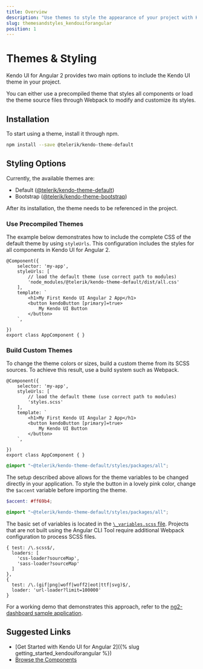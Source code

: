 ```yaml
---
title: Overview
description: "Use themes to style the appearance of your project with Kendo UI for Angular 2."
slug: themesandstyles_kendouiforangular
position: 1
---
```


# Themes & Styling

Kendo UI for Angular 2 provides two main options to include the Kendo UI theme in your project.

You can either use a precompiled theme that styles all components or load the theme source files through Webpack to modify and customize its styles.

## Installation

To start using a theme, install it through npm.

```sh
npm install --save @telerik/kendo-theme-default
```

## Styling Options

Currently, the available themes are:

- Default ([@telerik/kendo-theme-default](https://www.npmjs.com/package/@telerik/kendo-theme-default))
- Bootstrap ([@telerik/kendo-theme-bootstrap](https://www.npmjs.com/package/@telerik/kendo-theme-bootstrap))

After its installation, the theme needs to be referenced in the project.

### Use Precompiled Themes

The example below demonstrates how to include the complete CSS of the default theme by using `styleUrls`. This configuration includes the styles for all components in Kendo UI for Angular 2.

```ts-no-run
@Component({
    selector: 'my-app',
    styleUrls: [
        // load the default theme (use correct path to modules)
        'node_modules/@telerik/kendo-theme-default/dist/all.css'
    ],
    template: `
        <h1>My First Kendo UI Angular 2 App</h1>
        <button kendoButton [primary]=true>
            My Kendo UI Button
        </button>
    `,

})
export class AppComponent { }
```

### Build Custom Themes

To change the theme colors or sizes, build a custom theme from its SCSS sources. To achieve this result, use a build system such as Webpack.

```ts-no-run
@Component({
    selector: 'my-app',
    styleUrls: [
        // load the default theme (use correct path to modules)
        'styles.scss'
    ],
    template: `
        <h1>My First Kendo UI Angular 2 App</h1>
        <button kendoButton [primary]=true>
            My Kendo UI Button
        </button>
    `,

})
export class AppComponent { }
```
```scss
@import "~@telerik/kendo-theme-default/styles/packages/all";
```

The setup described above allows for the theme variables to be changed directly in your application. To style the button in a lovely pink color, change the `$accent` variable before importing the theme.

```scss
$accent: #ff69b4;

@import "~@telerik/kendo-theme-default/styles/packages/all";
```

The basic set of variables is located in the [`\_variables.scss` file](https://github.com/telerik/kendo-theme-default/blob/master/styles/_variables.scss). Projects that are not built using the Angular CLI Tool require additional Webpack configuration to process SCSS files.

```json-no-run
{ test: /\.scss$/,
  loaders: [
    'css-loader?sourceMap',
    'sass-loader?sourceMap'
  ]
},
{
  test: /\.(gif|png|woff|woff2|eot|ttf|svg)$/,
  loader: 'url-loader?limit=100000'
}
```

For a working demo that demonstrates this approach, refer to the [ng2-dashboard sample application](https://github.com/telerik/ng2-dashboard).

## Suggested Links

* [Get Started with Kendo UI for Angular 2]({% slug getting_started_kendouiforangular %})
* [Browse the Components](http://www.telerik.com/kendo-angular-ui/components)
